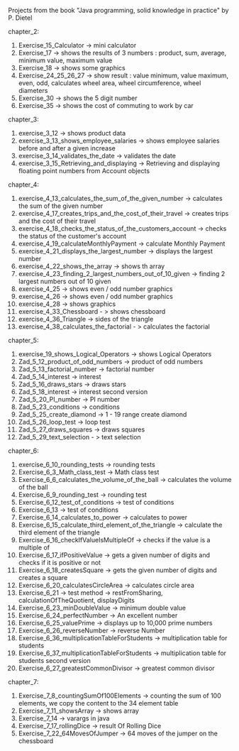 Projects from the book "Java programming, solid knowledge in practice" by P. Dietel

chapter_2:
1. Exercise_15_Calculator -> mini calculator
2. Exercise_17 -> shows the results of 3 numbers : 
product,
sum,
average,
minimum value, maximum value
2. Exercise_18 -> shows some graphics
3. Exercise_24_25_26_27 -> show result :
value minimum, value maximum, even, odd, calculates wheel area, wheel circumference, wheel diameters
4. Exercise_30 -> shows the 5 digit number
5. Exercise_35 -> shows the cost of commuting to work by car

chapter_3:
1. exercise_3_12 -> shows product data
2. exercise_3_13_shows_employee_salaries -> shows employee salaries before and after a given increase
3. exercise_3_14_validates_the_date -> validates the date
4. exercise_3_15_Retrieving_and_displaying -> Retrieving and displaying floating point numbers from Account objects

chapter_4:
1. exercise_4_13_calculates_the_sum_of_the_given_number -> calculates the sum of the given number
2. exercise_4_17_creates_trips_and_the_cost_of_their_travel -> creates trips and the cost of their travel
3. exercise_4_18_checks_the_status_of_the_customers_account -> checks the status of the customer's account
4. exercise_4_19_calculateMonthlyPayment -> calculate Monthly Payment 
5. exercise_4_21_displays_the_largest_number -> displays the largest number
6. exercise_4_22_shows_the_array -> shows th array
7. exercise_4_23_finding_2_largest_numbers_out_of_10_given -> finding 2 largest numbers out of 10 given
8. exercise_4_25 -> shows even / odd number graphics
9. exercise_4_26 -> shows even / odd number graphics
10. exercise_4_28 -> shows graphics
11. exercise_4_33_Chessboard - > shows chessboard
12. exercise_4_36_Triangle -> sides of the triangle
13. exercise_4_38_calculates_the_factorial - > calculates the factorial

chapter_5:
1. exercise_19_shows_Logical_Operators -> shows Logical Operators
2. Zad_5_12_product_of_odd_numbers -> product of odd numbers
3. Zad_5_13_factorial_number -> factorial number
4. Zad_5_14_interest -> interest
5. Zad_5_16_draws_stars -> draws stars
6. Zad_5_18_interest -> interest second version
7. Zad_5_20_PI_number -> PI number
8. Zad_5_23_conditions -> conditions
10. Zad_5_25_create_diamond -> 1 - 19 range create diamond
11. Zad_5_26_loop_test -> loop test
12. Zad_5_27_draws_squares -> draws squares
13. Zad_5_29_text_selection - > text selection

chapter_6:
1. exercise_6_10_rounding_tests -> rounding tests
2. Exercise_6_3_Math_class_test -> Math class test
3. Exercise_6_6_calculates_the_volume_of_the_ball -> calculates the volume of the ball
4. Exercise_6_9_rounding_test -> rounding test
5. Exercise_6_12_test_of_conditions -> test of conditions
6. Exercise_6_13 -> test of conditions
7. Exercise_6_14_calculates_to_power -> calculates to power
8. Exercise_6_15_calculate_third_element_of_the_triangle -> calculate the third element of the triangle
9. Exercise_6_16_checkIfValueIsMultipleOf -> checks if the value is a multiple of
10. Exercise_6_17_ifPositiveValue -> gets a given number of digits and checks if it is positive or not
11. Exercise_6_18_createsSquare -> gets the given number of digits and creates a square
12. Exercise_6_20_calculatesCircleArea -> calculates circle area
13. Exercise_6_21 -> test method -> restFromSharing, calculationOfTheQuotient, displayDigits
14. Exercise_6_23_minDoubleValue -> minimum double value
15. Exercise_6_24_perfectNumber -> An excellent number
16. Exercise_6_25_valuePrime -> displays up to 10,000 prime numbers
17. Exercise_6_26_reverseNumber -> reverse Number
18. Exercise_6_36_multiplicationTableForStudents -> multiplication table for students
19. Exercise_6_37_multiplicationTableForStudents -> multiplication table for students second version
20. Exercise_6_27_greatestCommonDivisor -> greatest common divisor

chapter_7:
1. Exercise_7_8_countingSumOf100Elements -> counting the sum of 100 elements, we copy the content to the 34 element table
2. Exercise_7_11_showsArray -> shows array
3. Exercise_7_14 -> varargs in java
4. Exercise_7_17_rollingDice -> result Of Rolling Dice
5. Exercise_7_22_64MovesOfJumper -> 64 moves of the jumper on the chessboard
